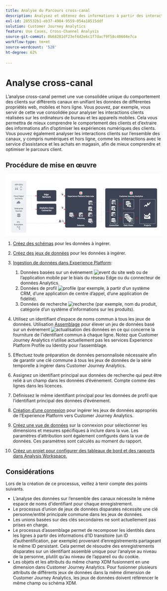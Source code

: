 ```yaml
---
title: Analyse du Parcours cross-canal
description: Analysez et obtenez des informations à partir des interactions des clients sur lʼensemble du parcours client.
exl-id: 285532b1-eb37-4984-9559-054a18515ddf
solution: Customer Journey Analytics
feature: Use Cases, Cross-Channel Analysis
source-git-commit: 0b68281df23ef4d2e6c1f7dacf9f58c40604e7ca
workflow-type: tm+mt
source-wordcount: '528'
ht-degree: 62%

---
```


# Analyse cross-canal

L’analyse cross-canal permet une vue consolidée unique du comportement des clients sur différents canaux en unifiant les données de différentes propriétés web, mobiles et hors ligne. Vous pouvez, par exemple, vous servir de cette vue consolidée pour analyser les interactions clients réalisées sur les ordinateurs de bureau et les appareils mobiles. Cela vous permettra de mieux comprendre le comportement des clients et dʼextraire des informations afin dʼoptimiser les expériences numériques des clients. Vous pouvez également analyser les interactions clients sur lʼensemble des canaux, y compris numériques et hors ligne, comme les interactions avec le service dʼassistance et les achats en magasin, afin de mieux comprendre et optimiser le parcours client.

## Procédure de mise en œuvre

![Flux des étapes de mise en oeuvre, comme décrit dans cette section.](../assets/cca-architecture.png)

1. [Créez des schémas](https://experienceleague.adobe.com/docs/experience-platform/xdm/tutorials/create-schema-ui.html?lang=fr) pour les données à ingérer.
1. [Créez des jeux de données](https://experienceleague.adobe.com/docs/platform-learn/tutorials/data-ingestion/create-datasets-and-ingest-data.html?lang=fr) pour les données à ingérer.
1. [Ingestion de données dans Experience Platform](https://experienceleague.adobe.com/docs/platform-learn/tutorials/data-ingestion/understanding-data-ingestion.html?lang=fr):
   1. Données basées sur un événement ![event](https://spectrum.adobe.com/static/icons/workflow_18/Smock_Events_18_N.svg) du site web ou de l’application mobile par le biais du réseau Edge ou du connecteur de données Analytics.
   2. Données de profil ![profile](https://spectrum.adobe.com/static/icons/workflow_18/Smock_User_18_N.svg) (par exemple, à partir d’un système CRM, d’une application de centre d’appel, d’une application de fidélité).
   3. Données de recherche ![recherche](https://spectrum.adobe.com/static/icons/workflow_18/Smock_Search_18_N.svg) (par exemple, nom du produit, catégorie d’un système d’informations sur les produits).

1. Utilisez un identifiant d’espace de noms commun à tous les jeux de données. Utilisation [Assemblage](../../stitching/overview.md) pour élever un jeu de données basé sur un événement ![actualisation des données](https://spectrum.adobe.com/static/icons/workflow_18/Smock_DataRefresh_18_N.svg) en ce qui concerne la fourniture de l’identifiant commun à chaque ligne. Notez que Customer Journey Analytics nʼutilise actuellement pas les services Experience Platform Profile ou Identity pour lʼassemblage.
1. Effectuez toute préparation de données personnalisée nécessaire afin de garantir une clé commune à tous les jeux de données de la série temporelle à ingérer dans Customer Journey Analytics.
1. Assignez un identifiant principal aux données de recherche qui peut être relié à un champ dans les données dʼévénement. Compte comme des lignes dans les licences.
1. Définissez le même identifiant principal pour les données de profil que l’identifiant principal des données d’événement.
1. [Création d’une connexion](../../connections/overview.md) pour ingérer les jeux de données appropriés de l’Experience Platform vers Customer Journey Analytics.
1. [Créez une vue de données](/help/data-views/create-dataview.md) sur la connexion pour sélectionner les dimensions et mesures spécifiques à inclure dans la vue. Les paramètres d’attribution sont également configurés dans la vue de données. Ces paramètres sont calculés au moment du rapport.
1. [Créez un projet pour configurer des tableaux de bord et des rapports dans Analysis Workspace.](/help/analysis-workspace/home.md)

## Considérations

Lors de la création de ce processus, veillez à tenir compte des points suivants.

* L’analyse des données sur l’ensemble des canaux nécessite le même espace de noms d’identifiant pour chaque enregistrement.
* Le processus d’union de jeux de données disparates nécessite une clé personne/entité principale commune dans les jeux de données.
* Les unions basées sur des clés secondaires ne sont actuellement pas prises en charge.
* Le processus d’assemblage permet de recomposer les identités dans les lignes à partir des informations d’ID transitoire (un ID d’authentification, par exemple) provenant d’enregistrements partageant le même ID persistant. Cela permet de résoudre des enregistrements disparates sur un identifiant assemblé unique pour l’analyse au niveau de la personne, plutôt qu’au niveau de l’appareil ou du cookie.
* Les objets et les attributs du même champ XDM fusionnent en une dimension dans Customer Journey Analytics. Pour fusionner plusieurs attributs de différents jeux de données dans la même dimension de Customer Journey Analytics, les jeux de données doivent référencer le même champ ou schéma XDM.


